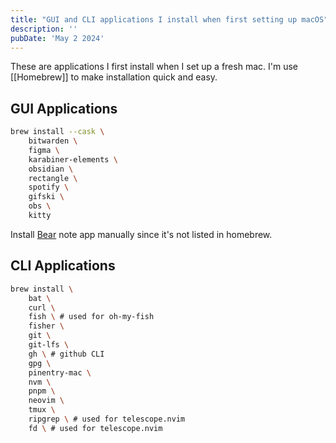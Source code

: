 ```yaml
---
title: "GUI and CLI applications I install when first setting up macOS"
description: ''
pubDate: 'May 2 2024'
---
```


These are applications I first install when I set up a fresh mac. I'm use [[Homebrew]] to make installation quick and easy.

## GUI Applications 
```bash
brew install --cask \
	bitwarden \
	figma \
	karabiner-elements \
	obsidian \
	rectangle \
	spotify \
	gifski \
	obs \
	kitty
```

Install [Bear](https://bear.app/) note app manually since it's not listed in homebrew.

## CLI Applications
```bash
brew install \
	bat \
	curl \
	fish \ # used for oh-my-fish
	fisher \
	git \
	git-lfs \
	gh \ # github CLI
	gpg \
	pinentry-mac \
	nvm \
	pnpm \
	neovim \
	tmux \
	ripgrep \ # used for telescope.nvim
	fd \ # used for telescope.nvim
```
